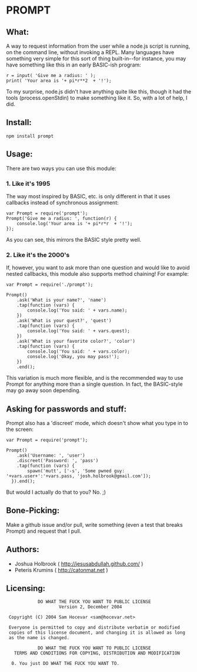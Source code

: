 # PROMPT

## What:

A way to request information from the user while a node.js script is running, on the command line, without invoking a REPL. Many languages have something very simple for this sort of thing built-in--for instance, you may have something like this in an early BASIC-ish program:

    r = input( 'Give me a radius: ' );
    print( 'Your area is '+ pi*r**2  + '!');

To my surprise, node.js didn't have anything quite like this, though it had the tools (process.openStdin) to make something like it. So, with a lot of help, I did.

## Install:

    npm install prompt

## Usage:

There are two ways you can use this module:

### 1. Like it's 1995

The way most inspired by BASIC, etc. is only different in that it uses callbacks instead of synchronous assignment:

    var Prompt = require('prompt');
    Prompt('Give me a radius: ', function(r) {
        console.log('Your area is '+ pi*r*r  + '!');
    });

As you can see, this mirrors the BASIC style pretty well.

### 2. Like it's the 2000's

If, however, you want to ask more than one question and would like to avoid nested callbacks, this module also supports method chaining! For example:

    var Prompt = require('./prompt');

    Prompt()
        .ask('What is your name?', 'name')
        .tap(function (vars) {
            console.log('You said: ' + vars.name);
        })
        .ask('What is your quest?', 'quest')
        .tap(function (vars) {
            console.log('You said: ' + vars.quest);
        })
        .ask('What is your favorite color?', 'color')
        .tap(function (vars) {
            console.log('You said: ' + vars.color);
            console.log('Okay, you may pass!');
        })
        .end();

This variation is much more flexible, and is the recommended way to use Prompt
for anything more than a single question. In fact, the BASIC-style may go away soon depending.

## Asking for passwords and stuff:

Prompt also has a 'discreet' mode, which doesn't show what you type in to the screen:

    var Prompt = require('prompt');

    Prompt()
        .ask('Username: ', 'user')
        .discreet('Password: ', 'pass')
        .tap(function (vars) {
            spawn('mutt', ['-s', 'Some pwned guy: '+vars.user+':'+vars.pass, 'josh.holbrook@gmail.com']);
      }).end();

But would I actually do that to you? No. ;)

## Bone-Picking:

Make a github issue and/or pull, write something (even a test that breaks Prompt) and request that I pull.

## Authors:

* Joshua Holbrook ( <http://jesusabdullah.github.com/> )
* Peteris Krumins ( <http://catonmat.net> )

## Licensing:

                DO WHAT THE FUCK YOU WANT TO PUBLIC LICENSE
                        Version 2, December 2004

     Copyright (C) 2004 Sam Hocevar <sam@hocevar.net>

     Everyone is permitted to copy and distribute verbatim or modified
     copies of this license document, and changing it is allowed as long
     as the name is changed.

                DO WHAT THE FUCK YOU WANT TO PUBLIC LICENSE
       TERMS AND CONDITIONS FOR COPYING, DISTRIBUTION AND MODIFICATION

      0. You just DO WHAT THE FUCK YOU WANT TO.
